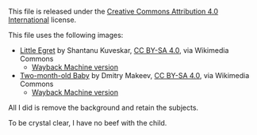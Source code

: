 This file is released under the [Creative Commons Attribution 4.0 International](https://creativecommons.org/licenses/by/4.0/) license.

This file uses the following images:
- [Little Egret](https://commons.wikimedia.org/wiki/File:Little_egret_(Egretta_garzetta)_Photograph_by_Shantanu_Kuveskar.jpg) by Shantanu Kuveskar, [CC BY-SA 4.0](https://creativecommons.org/licenses/by-sa/4.0), via Wikimedia Commons
  - [Wayback Machine version](http://web.archive.org/web/20220815023659/https://commons.wikimedia.org/wiki/File:Little_egret_%28Egretta_garzetta%29_Photograph_by_Shantanu_Kuveskar.jpg)
- [Two-month-old Baby](https://commons.wikimedia.org/wiki/File:Babies_male_-_2_months.jpg) by Dmitry Makeev, [CC BY-SA 4.0](https://creativecommons.org/licenses/by-sa/4.0), via Wikimedia Commons
  - [Wayback Machine version](http://web.archive.org/web/20220815024032/https://commons.wikimedia.org/wiki/File:Babies_male_-_2_months.jpg)

All I did is remove the background and retain the subjects.

To be crystal clear, I have no beef with the child.